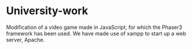 # University-work
Modification of a video game made in JavaScript, for which the Phaser3 framework has been used. We have made use of xampp to start up a web server, Apache.
